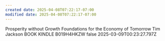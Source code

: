 ```yaml
---
created date: 2025-04-08T07:22:17-07:00
modified date: 2025-04-08T07:22:17-07:00
---
```

Prosperity without Growth
Foundations for the Economy of Tomorrow
Tim Jackson
BOOK
KINDLE
B019H4HKZW
false
2025-03-09T00:23:27.797Z
